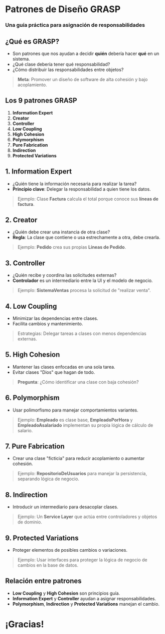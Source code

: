 <!-- .slide: data-background="#0f2027" data-background-gradient="linear-gradient(to right, #2c5364, #203a43, #0f2027)" -->
# Patrones de Diseño GRASP
### Una guía práctica para asignación de responsabilidades

<!-- .slide: data-background="#0f2027" data-background-gradient="linear-gradient(to right, #2c5364, #203a43, #0f2027)" -->
## ¿Qué es GRASP?

- Son patrones que nos ayudan a decidir **quién** debería hacer **qué** en un sistema.
- ¿Qué clase debería tener qué responsabilidad?
- ¿Cómo distribuir las responsabilidades entre objetos?

> **Meta**: Promover un diseño de software de alta cohesión y bajo acoplamiento.

<!-- .slide: data-background="#0f2027" data-background-gradient="linear-gradient(to right, #2c5364, #203a43, #0f2027)" -->
## Los 9 patrones GRASP

1. **Information Expert**
2. **Creator**
3. **Controller**
4. **Low Coupling**
5. **High Cohesion**
6. **Polymorphism**
7. **Pure Fabrication**
8. **Indirection**
9. **Protected Variations**

<!-- .slide: data-background="#0f2027" data-background-gradient="linear-gradient(to right, #2c5364, #203a43, #0f2027)" -->
## 1. Information Expert

- ¿Quién tiene la información necesaria para realizar la tarea?
- **Principio clave**: Delegar la responsabilidad a quien tiene los datos.

> Ejemplo: Clase **Factura** calcula el total porque conoce sus **líneas de factura**.



<!-- .slide: data-background="#0f2027" data-background-gradient="linear-gradient(to right, #2c5364, #203a43, #0f2027)" -->
## 2. Creator

- ¿Quién debe crear una instancia de otra clase?
- **Regla**: La clase que contiene o usa estrechamente a otra, debe crearla.

> Ejemplo: **Pedido** crea sus propias **Líneas de Pedido**.



<!-- .slide: data-background="#0f2027" data-background-gradient="linear-gradient(to right, #2c5364, #203a43, #0f2027)" -->
## 3. Controller

- ¿Quién recibe y coordina las solicitudes externas?
- **Controlador** es un intermediario entre la UI y el modelo de negocio.

> Ejemplo: **SistemaVentas** procesa la solicitud de "realizar venta".


<!-- .slide: data-background="#0f2027" data-background-gradient="linear-gradient(to right, #2c5364, #203a43, #0f2027)" -->
## 4. Low Coupling

- Minimizar las dependencias entre clases.
- Facilita cambios y mantenimiento.

> Estrategias: Delegar tareas a clases con menos dependencias externas.

<!-- .slide: data-background="#0f2027" data-background-gradient="linear-gradient(to right, #2c5364, #203a43, #0f2027)" -->
## 5. High Cohesion

- Mantener las clases enfocadas en una sola tarea.
- Evitar clases "Dios" que hagan de todo.

> **Pregunta**: ¿Cómo identificar una clase con baja cohesión?

<!-- .slide: data-background="#0f2027" data-background-gradient="linear-gradient(to right, #2c5364, #203a43, #0f2027)" -->
## 6. Polymorphism

- Usar polimorfismo para manejar comportamientos variantes.

> Ejemplo: **Empleado** es clase base, **EmpleadoPorHora** y **EmpleadoAsalariado** implementan su propia lógica de cálculo de salario.

<!-- .slide: data-background="#0f2027" data-background-gradient="linear-gradient(to right, #2c5364, #203a43, #0f2027)" -->
## 7. Pure Fabrication

- Crear una clase "ficticia" para reducir acoplamiento o aumentar cohesión.

> Ejemplo: **RepositorioDeUsuarios** para manejar la persistencia, separando lógica de negocio.



<!-- .slide: data-background="#0f2027" data-background-gradient="linear-gradient(to right, #2c5364, #203a43, #0f2027)" -->
## 8. Indirection

- Introducir un intermediario para desacoplar clases.

> Ejemplo: Un **Service Layer** que actúa entre controladores y objetos de dominio.



<!-- .slide: data-background="#0f2027" data-background-gradient="linear-gradient(to right, #2c5364, #203a43, #0f2027)" -->
## 9. Protected Variations

- Proteger elementos de posibles cambios o variaciones.

> Ejemplo: Usar interfaces para proteger la lógica de negocio de cambios en la base de datos.



<!-- .slide: data-background="#0f2027" data-background-gradient="linear-gradient(to right, #2c5364, #203a43, #0f2027)" -->
## Relación entre patrones

- **Low Coupling** y **High Cohesion** son principios guía.
- **Information Expert** y **Controller** ayudan a asignar responsabilidades.
- **Polymorphism**, **Indirection** y **Protected Variations** manejan el cambio.

<!-- .slide: data-background="#0f2027" data-background-gradient="linear-gradient(to right, #2c5364, #203a43, #0f2027)" -->
# ¡Gracias!
